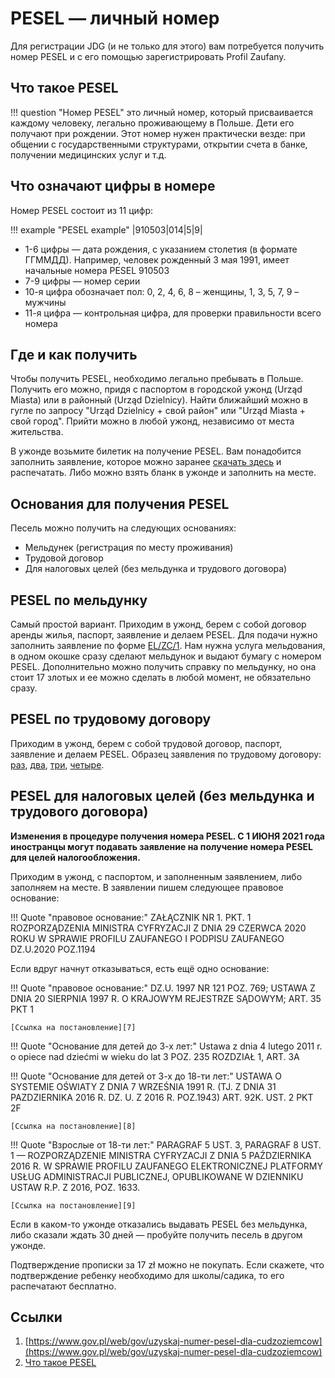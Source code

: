 # PESEL — личный номер

Для регистрации JDG (и не только для этого) вам потребуется получить номер PESEL и с его помощью зарегистрировать
Profil Zaufany.

## Что такое PESEL

!!! question "Номер PESEL"
    это личный номер, который присваивается каждому человеку, легально проживающему в Польше.
    Дети его получают при рождении.
    Этот номер нужен практически везде: при общении с государственными структурами, открытии счета в банке, получении медицинских услуг и т.д.

## Что означают цифры в номере

Номер PESEL состоит из 11 цифр:

!!! example "PESEL example"
    |910503|014|5|9|

- 1-6 цифры — дата рождения, с указанием столетия (в формате ГГММДД). Например, человек рожденный 3 мая 1991, имеет начальные номера PESEL 910503
- 7-9 цифры — номер серии
- 10-я цифра  обозначает пол: 0, 2, 4, 6, 8 – женщины, 1, 3, 5, 7, 9 – мужчины
- 11-я цифра — контрольная цифра, для проверки правильности всего номера

## Где и как получить

Чтобы получить PESEL, необходимо легально пребывать в Польше. Получить его можно, придя с паспортом в городской ужонд
(Urząd Miasta) или в районный (Urząd Dzielnicy). Найти ближайший можно в гугле по запросу "Urząd Dzielnicy + свой район"
или "Urząd Miasta + свой город". Прийти можно в любой ужонд, независимо от места жительства.

В ужонде возьмите билетик на получение PESEL. Вам понадобится заполнить заявление, которое можно заранее
[скачать здесь][1] и распечатать. Либо можно взять бланк в ужонде и заполнить на месте.

## Основания для получения PESEL

Песель можно получить на следующих основаниях:

- Мельдунек (регистрация по месту проживания)
- Трудовой договор
- Для налоговых целей (без мельдунка и трудового договора)

## PESEL по мельдунку

Самый простой вариант. Приходим в ужонд, берем с собой договор аренды жилья, паспорт, заявление и делаем PESEL.
Для подачи нужно заполнить заявление по форме [EL/ZC/1][6]. Нам нужна услуга мельдования, в одном окошке сразу сделают
мельдунок и выдают бумагу c номером PESEL. Дополнительно можно получить справку по мельдунку, но она стоит 17 злотых и
ее можно сделать в любой момент, не обязательно сразу.

## PESEL по трудовому договору

Приходим в ужонд, берем с собой трудовой договор, паспорт, заявление и делаем PESEL. Образец заявления по трудовому
договору: [раз][2], [два][3], [три][4], [четыре][5].

## PESEL для налоговых целей (без мельдунка и трудового договора)

**Изменения в процедуре получения номера PESEL. С 1 ИЮНЯ 2021 года иностранцы могут подавать заявление на получение
номера PESEL для целей налогообложения.**

Приходим в ужонд, с паспортом, и заполненным заявлением, либо заполняем на месте.
В заявлении пишем следующее правовое основание:

!!! Quote "правовое основание:"
    ZAŁĄCZNIK NR 1. PKT. 1 ROZPORZĄDZENIA MINISTRA CYFRYZACJI Z DNIA 29
    CZERWCA 2020 ROKU W SPRAWIE PROFILU ZAUFANEGO I PODPISU ZAUFANEGO
    DZ.U.2020 POZ.1194

Если вдруг начнут отказываться, есть ещё одно основание:

!!! Quote "правовое основание:"
    DZ.U. 1997 NR 121 POZ. 769; USTAWA Z DNIA 20 SIERPNIA 1997 R. O KRAJOWYM
    REJESTRZE SĄDOWYM; ART. 35 PKT 1

    [Ссылка на постановление][7]

!!! Quote "Основание для детей до 3-х лет:"
    Ustawa z dnia 4 lutego 2011 r. o opiece nad dziećmi w wieku do lat 3
    POZ. 235 ROZDZIAŁ 1, ART. 3A

!!! Quote "Основание для детей от 3-х до 18-ти лет:"
    USTAWA O SYSTEMIE OŚWIATY Z DNIA 7 WRZEŚNIA 1991 R.
    (TJ. Z DNIA 31 PAZDZIERNIKA 2016 R. DZ. U. Z 2016 R. POZ.1943)
    ART. 92K. UST. 2 PKT 2F

    [Ссылка на постановление][8]

!!! Quote "Взрослые от 18-ти лет:"
    PARAGRAF 5 UST. 3, PARAGRAF 8 UST. 1 — ROZPORZĄDZENIE MINISTRA CYFRYZACJI
    Z DNIA 5 PAŹDZIERNIKA 2016 R. W SPRAWIE PROFILU ZAUFANEGO ELEKTRONICZNEJ
    PLATFORMY USŁUG ADMINISTRACJI PUBLICZNEJ, OPUBLIKOWANE W DZIENNIKU USTAW
    R.P. Z 2016, POZ. 1633.

    [Ссылка на постановление][9]

Если в каком-то ужонде отказались выдавать PESEL без мельдунка, либо
сказали ждать 30 дней — пробуйте получить песель в другом ужонде.

Подтверждение прописки за 17 zł можно не покупать. Если скажете, что подтверждение ребенку необходимо для
школы/садика, то его распечатают бесплатно.

## Ссылки

1. [https://www.gov.pl/web/gov/uzyskaj-numer-pesel-dla-cudzoziemcow](https://www.gov.pl/web/gov/uzyskaj-numer-pesel-dla-cudzoziemcow)
2. [Что такое PESEL](https://telegra.ph/PESEL-05-18)

<!-- resources -->

[1]: https://www.gov.pl/attachment/5681d5cb-3ce9-4ca0-a325-1db67a7f3c24
[2]: https://69148b48-a-62cb3a1a-s-sites.googlegroups.com/site/ruum210/pesel/pesel-po-umove-o-prace/1.png?attachauth=ANoY7coUCiJhfOVEmulG0HRWepsrklVZ8V0dRPn8EWgPMFhCbWRUlDhT5MnhKtJCMgTMy94_avAxxxkb7dkUGd3J8J3GrWov_PvZqGPIaz98fBr3xkkbz9otU9Mpt7FotFj4RyPl2oMxcwXD5YCDLCQsRywibaOVSuUgV9xDj6wlynbG3HOwVS1H7-7lgnEX88fGAERGLw22QFHROziNOlUajl-HN1uGHTHMUgavdy3r4nhH-_LvOvM%3D&attredirects=0
[3]: https://69148b48-a-62cb3a1a-s-sites.googlegroups.com/site/ruum210/pesel/pesel-po-umove-o-prace/2.png?attachauth=ANoY7cpTazc53PJLkisnqkv98T1bremUkfAMnw8Svkjafr4jWnEWmVC7coIjWOcLilxzB1eBlFS4aR2fEIK_5-GdRNBAgVmJSeFYZx26Vb-d-u_jKmkZfl4-HzbqfJKxNeOth4ANsMV8_ZrACFu6OZ7XnqPelDXqNV2Wp5cdtvGxcXr0J_EsVgJa4Mb0xCSOJM8fD_M_4Zp4e7gFYst0huLat0lVNNOazbPibR82ohLt4V7bmNtlZfg%3D&attredirects=0
[4]: https://69148b48-a-62cb3a1a-s-sites.googlegroups.com/site/ruum210/pesel/pesel-po-umove-o-prace/3.png?attachauth=ANoY7cr1P_lwnuy4MVqu_229zDZ8F-gC3wpHTEsnLriQ6XqrL2b6QdtVrPqorT4e74CZWHMf5OezD-TQBzFpom76uzqNfSaElfUgL9oTcZnTrQySyP0LwoioiRvFYWD9asYfqwbLP-y3EXcqZf6XWJLBzBsSmkzFnaPoVN9eODOfX7SQQqLHIq6c-fyK-cCYAlQuGyn3D-PpaVTAU7iZR5Oe-RFcm2Ze44LAe_1mUN5khcuOY5jmJcs%3D&attredirects=0
[5]: https://69148b48-a-62cb3a1a-s-sites.googlegroups.com/site/ruum210/pesel/pesel-po-umove-o-prace/4.png?attachauth=ANoY7cpfImZEnPiFv9h3QTQVoGP72LKZJv9kGSA70P1wnCDtXuggcZGbwaeczqBYVDYKV9fCX9nLT1of7NWI9eFVIXPLPx1dbBFtj9PjbdNxGLK5bVGvm_CFiKmHPfzcJUMGiqsHZkgRc66dmNrqhIec9_sB-N_PnbaVYUHvzhqJKKZwlIybvYcx6usrdw6atWM3dsRBgCnOn_nq1VB7zbZVauCTpfWuuDSYwvEsciK2JRhXJUdQceY%3D&attredirects=0
[6]: https://druki.gofin.pl/elzc1-zgloszenie-pobytu-czasowego,wzor,1472,165.html
[7]: https://isap.sejm.gov.pl/isap.nsf/DocDetails.xsp?id=WDU19971210769
[8]: https://www.prawo.vulcan.edu.pl/przegdok.asp?qdatprz=akt&qplikid=1
[9]: http://isap.sejm.gov.pl/isap.nsf/DocDetails.xsp?id=WDU20160001633
